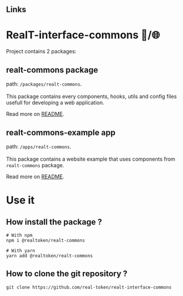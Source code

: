 ## Links
[]()
[]()
[]()

# RealT-interface-commons 🧰/🌐
Project contains 2 packages:

## realt-commons package
path: `/packages/realt-commons`.
</br>
</br>
This package contains every components, hooks, utils and config files usefull for developing a web application.

Read more on [README](https://github.com/real-token/realt-interface-commons/tree/master/packages/realt-commons/README.md).

## realt-commons-example app
path: `/apps/realt-commons`.
</br>
</br>
This package contains a website example that uses components from `realt-commons` package.

Read more on [README](https://github.com/real-token/realt-interface-commons/tree/master/apps/realt-commons-example/README.md).

# Use it

## How install the package ?
```
# With npm
npm i @realtoken/realt-commons

# With yarn
yarn add @realtoken/realt-commons
```

## How to clone the git repository ?
```
git clone https://github.com/real-token/realt-interface-commons
```


